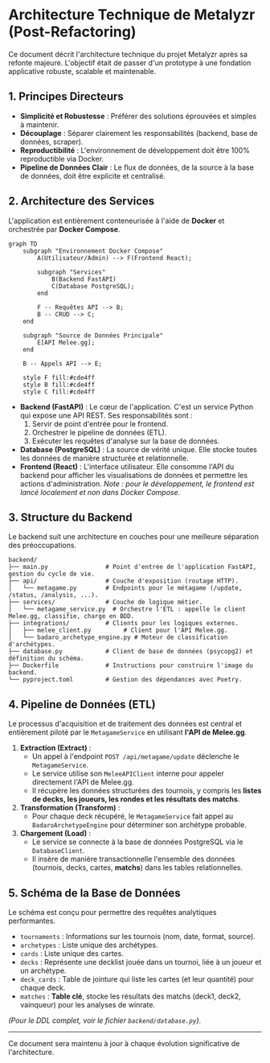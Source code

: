 # Architecture Technique de Metalyzr (Post-Refactoring)

Ce document décrit l'architecture technique du projet Metalyzr après sa refonte majeure. L'objectif était de passer d'un prototype à une fondation applicative robuste, scalable et maintenable.

## 1. Principes Directeurs

-   **Simplicité et Robustesse** : Préférer des solutions éprouvées et simples à maintenir.
-   **Découplage** : Séparer clairement les responsabilités (backend, base de données, scraper).
-   **Reproductibilité** : L'environnement de développement doit être 100% reproductible via Docker.
-   **Pipeline de Données Clair** : Le flux de données, de la source à la base de données, doit être explicite et centralisé.

## 2. Architecture des Services

L'application est entièrement conteneurisée à l'aide de **Docker** et orchestrée par **Docker Compose**.

```mermaid
graph TD
    subgraph "Environnement Docker Compose"
        A(Utilisateur/Admin) --> F(Frontend React);

        subgraph "Services"
            B(Backend FastAPI)
            C(Database PostgreSQL);
        end
        
        F -- Requêtes API --> B;
        B -- CRUD --> C;
    end

    subgraph "Source de Données Principale"
        E[API Melee.gg];
    end

    B -- Appels API --> E;

    style F fill:#cde4ff
    style B fill:#cde4ff
    style C fill:#cde4ff
```

-   **Backend (FastAPI)** : Le cœur de l'application. C'est un service Python qui expose une API REST. Ses responsabilités sont :
    1.  Servir de point d'entrée pour le frontend.
    2.  Orchestrer le pipeline de données (ETL).
    3.  Exécuter les requêtes d'analyse sur la base de données.
-   **Database (PostgreSQL)** : La source de vérité unique. Elle stocke toutes les données de manière structurée et relationnelle.
-   **Frontend (React)** : L'interface utilisateur. Elle consomme l'API du backend pour afficher les visualisations de données et permettre les actions d'administration. *Note : pour le développement, le frontend est lancé localement et non dans Docker Compose.*

## 3. Structure du Backend

Le backend suit une architecture en couches pour une meilleure séparation des préoccupations.

```
backend/
├── main.py                # Point d'entrée de l'application FastAPI, gestion du cycle de vie.
├── api/                   # Couche d'exposition (routage HTTP).
│   └── metagame.py        # Endpoints pour le métagame (/update, /status, /analysis, ...).
├── services/              # Couche de logique métier.
│   └── metagame_service.py  # Orchestre l'ETL : appelle le client Melee.gg, classifie, charge en BDD.
├── integrations/          # Clients pour les logiques externes.
│   ├── melee_client.py         # Client pour l'API Melee.gg.
│   └── badaro_archetype_engine.py # Moteur de classification d'archétypes.
├── database.py            # Client de base de données (psycopg2) et définition du schéma.
├── Dockerfile             # Instructions pour construire l'image du backend.
└── pyproject.toml         # Gestion des dépendances avec Poetry.
```

## 4. Pipeline de Données (ETL)

Le processus d'acquisition et de traitement des données est central et entièrement piloté par le `MetagameService` en utilisant **l'API de Melee.gg**.

1.  **Extraction (Extract)** :
    -   Un appel à l'endpoint `POST /api/metagame/update` déclenche le `MetagameService`.
    -   Le service utilise son `MeleeAPIClient` interne pour appeler directement l'API de Melee.gg.
    -   Il récupère les données structurées des tournois, y compris les **listes de decks, les joueurs, les rondes et les résultats des matchs**.
2.  **Transformation (Transform)** :
    -   Pour chaque deck récupéré, le `MetagameService` fait appel au `BadaroArchetypeEngine` pour déterminer son archétype probable.
3.  **Chargement (Load)** :
    -   Le service se connecte à la base de données PostgreSQL via le `DatabaseClient`.
    -   Il insère de manière transactionnelle l'ensemble des données (tournois, decks, cartes, **matchs**) dans les tables relationnelles.

## 5. Schéma de la Base de Données

Le schéma est conçu pour permettre des requêtes analytiques performantes.

-   `tournaments` : Informations sur les tournois (nom, date, format, source).
-   `archetypes` : Liste unique des archétypes.
-   `cards` : Liste unique des cartes.
-   `decks` : Représente une decklist jouée dans un tournoi, liée à un joueur et un archétype.
-   `deck_cards` : Table de jointure qui liste les cartes (et leur quantité) pour chaque deck.
-   `matches` : **Table clé**, stocke les résultats des matchs (deck1, deck2, vainqueur) pour les analyses de winrate.

*(Pour le DDL complet, voir le fichier `backend/database.py`)*.

---
Ce document sera maintenu à jour à chaque évolution significative de l'architecture. 